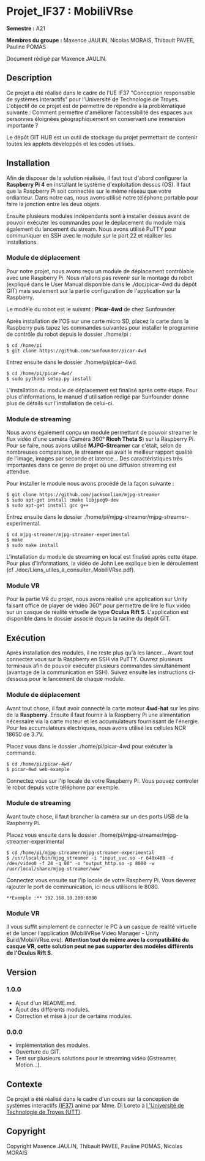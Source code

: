 # Projet_IF37 : MobiliVRse

**Semestre :** A21

**Membres du groupe :** Maxence JAULIN, Nicolas MORAIS, Thibault PAVEE, Pauline POMAS

Document rédigé par Maxence JAULIN.



## **Description**

Ce projet a été réalisé dans le cadre de l'UE IF37 "Conception responsable de systèmes interactifs" pour l'Université de Technologie de Troyes. L'objectif de ce projet est de permettre de répondre à la problématique suivante : Comment permettre d'améliorer l’accessibilité des espaces aux personnes éloignées géographiquement en conservant une immersion importante ?

Le dépôt GIT HUB est un outil de stockage du projet permettant de contenir toutes les applets développés et les codes utilisés.



## **Installation**

Afin de disposer de la solution réalisée, il faut tout d'abord configurer la **Raspberry Pi 4** en installant le système d'exploitation dessus (OS). Il faut que la Raspberry Pi soit connectée sur le même réseau que votre ordianteur. Dans notre cas, nous avons utilisé notre téléphone portable pour faire la jonction entre les deux objets. 

Ensuite plusieurs modules indépendants sont à installer dessus avant de pouvoir exécuter les commandes pour le déplacement du module mais également du lancement du stream. Nous avons utilisé PuTTY pour communiquer en SSH avec le module sur le port 22 et réaliser les installations.


### Module de déplacement

Pour notre projet, nous avons reçu un module de déplacement contrôlable avec une Raspberry Pi. Nous n'allons pas revenir sur le montage du robot (expliqué dans le User Manual disponible dans le ./doc/picar-4wd du dépôt GIT) mais seulement sur la partie configuration de l'application sur la Raspberry.

Le modèle du robot est le suivant : **Picar-4wd** de chez Sunfounder.

Après installation de l'OS sur une carte micro SD, placez la carte dans la Raspberry puis tapez les commandes suivantes pour installer le programme de contrôle du robot depuis le dossier ./home/pi :

	$ cd /home/pi
	$ git clone https://github.com/sunfounder/picar-4wd

Entrez ensuite dans le dossier ./home/pi/picar-4wd.

	$ cd /home/pi/picar-4wd/
	$ sudo python3 setup.py install

L'installation du module de déplacement est finalisé après cette étape. Pour plus d'informations, le manuel d'utilisation rédigé par Sunfounder donne plus de détails sur l'installation de celui-ci.


### Module de streaming

Nous avons également conçu un module permettant de pouvoir streamer le flux vidéo d'une caméra (Caméra 360° **Ricoh Theta S**) sur la Raspberry Pi. Pour se faire, nous avons utilisé **MJPG-Streamer** car c'était, selon de nombreuses comparaison, le streamer qui avait le meilleur rapport qualité de l'image, images par seconde et latence... Des caractéristiques très importantes dans ce genre de projet où une diffusion streaming est attendue.

Pour installer le module nous avons procédé de la façon suivante :

	$ git clone https://github.com/jacksonliam/mjpg-streamer
	$ sudo apt-get install cmake libjpeg9-dev
	$ sudo apt-get install gcc g++

Entrez ensuite dans le dossier ./home/pi/mjpg-streamer/mjpg-streamer-experimental.

	$ cd mjpg-streamer/mjpg-streamer-experimental
	$ make
	$ sudo make install

L'installation du module de streaming en local est finalisé après cette étape. Pour plus d'informations, la vidéo de John Lee explique bien le déroulement (cf ./doc/Liens_utiles_à_consulter_MobiliVRse.pdf).


### Module VR

Pour la partie VR du projet, nous avons réalisé une application sur Unity faisant office de player de vidéo 360° pour permettre de lire le flux vidéo sur un casque de réalité virtuelle de type **Oculus Rift S**. L'application est disponible dans le dossier associé depuis la racine du dépôt GIT.



## **Exécution**

Après installation des modules, il ne reste plus qu'à les lancer... Avant tout connectez vous sur la Raspberry en SSH via PuTTY. Ouvrez plusieurs terminaux afin de pouvoir exécuter plusieurs commandes simultanément (avantage de la communication en SSH). Suivez ensuite les instructions ci-dessous pour le lancement de chaque module.


### Module de déplacement

Avant tout chose, il faut avoir connecté la carte moteur **4wd-hat** sur les pins de la **Raspberry**. Ensuite il faut fournir à la Raspberry Pi une alimentation nécessaire via la carte moteur et les accumulateurs fournissant de l'énergie. Pour les accumulateurs électriques, nous avons utilisé les cellules NCR 18650 de 3.7V.

Placez vous dans le dossier ./home/pi/picar-4wd pour exécuter la commande.

	$ cd /home/pi/picar-4wd/
	$ picar-4wd web-example

Connectez vous sur l'ip locale de votre Raspberry Pi. Vous pouvez controler le robot depuis votre téléphone par exemple.


### Module de streaming

Avant toute chose, il faut brancher la caméra sur un des ports USB de la Raspberry Pi.

Placez vous ensuite dans le dossier ./home/pi/mjpg-streamer/mjpg-streamer-experimental

	$ cd /home/pi/mjpg-streamer/mjpg-streamer-experimental
	$ /usr/local/bin/mjpg_streamer -i "input_uvc.so -r 640x480 -d /dev/video0 -f 24 -q 80" -o "output_http.so -p 8080 -w /usr/local/share/mjpg-streamer/www"

Connectez vous ensuite sur l'ip locale de votre Raspberry Pi. Vous deverez rajouter le port de communication, ici nous utilisons le 8080.

	**Exemple :** 192.168.10.200:8080


### Module VR

Il vous suffit simplement de connecter le PC à un casque de réalité virtuelle et de lancer l'application (MobiliVRse Video Manager - Unity Build/MobiliVRse.exe). **Attention tout de même avec la compatibilité du casque VR, cette solution peut ne pas supporter des modèles différents de l'Oculus Rift S**.



## **Version**

### 1.0.0
- Ajout d'un README.md.
- Ajout des différents modules.
- Correction et mise à jour de certains modules.

### 0.0.0
- Implémentation des modules.
- Ouverture du GIT.
- Test sur plusieurs solutions pour le streaming vidéo (Gstreamer, Motion...).


## **Contexte**

Ce projet a été réalisé dans le cadre d'un cours sur la conception de systèmes interactifs ([IF37](https://moodle.utt.fr/course/view.php?id=2184)) animé par Mme. Di Loreto à [l 'Université de Technologie de Troyes (UTT)](https://www.utt.fr).


## **Copyright**

Copyright Maxence JAULIN, Thibault PAVEE, Pauline POMAS, Nicolas MORAIS
